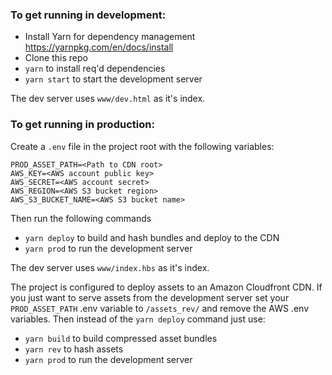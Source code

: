 ### To get running in development:
- Install Yarn for dependency management https://yarnpkg.com/en/docs/install
- Clone this repo
- `yarn` to install req'd dependencies
- `yarn start` to start the development server

The dev server uses `www/dev.html` as it's index.


### To get running in production:
Create a `.env` file in the project root with the following variables:
```
PROD_ASSET_PATH=<Path to CDN root>
AWS_KEY=<AWS account public key>
AWS_SECRET=<AWS account secret>
AWS_REGION=<AWS S3 bucket region>
AWS_S3_BUCKET_NAME=<AWS S3 bucket name>
```
Then run the following commands
- `yarn deploy` to build and hash bundles and deploy to the CDN
- `yarn prod` to run the development server

The dev server uses `www/index.hbs` as it's index.

The project is configured to deploy assets to an Amazon Cloudfront CDN. If you just want to serve assets from the development server set your `PROD_ASSET_PATH` .env variable to `/assets_rev/` and remove the AWS .env variables. Then instead of the `yarn deploy` command just use:
- `yarn build` to build compressed asset bundles
- `yarn rev` to hash assets
- `yarn prod` to run the development server
